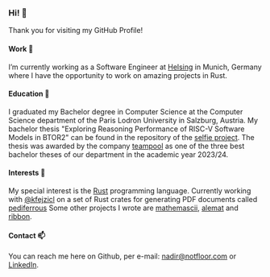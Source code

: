 ### Hi! 👋

Thank you for visiting my GitHub Profile!

#### Work 🔭

I’m currently working as a Software Engineer at [Helsing](https://helsing.ai/) in Munich, Germany where I have the opportunity to 
work on amazing projects in Rust.

#### Education 🌱

I graduated my Bachelor degree in Computer Science at the Computer Science department of the Paris Lodron University in Salzburg, Austria. 
My bachelor thesis "Exploring Reasoning Performance of RISC-V Software Models in BTOR2" can be found in the repository of the 
[selfie project](https://github.com/cksystemsteaching/selfie/blob/main/theses/bachelor_thesis_fejzic.pdf). The thesis was awarded by the 
company [teampool](https://www.teampool.com/) as one of the three best bachelor theses of our department in the academic year 2023/24. 

#### Interests 🤔

My special interest is the [Rust](https://www.rust-lang.org/) programming language. Currently working with [@kfejzicl](https://github.com/kfejzic) 
on a set of Rust crates for generating PDF documents called [pediferrous](https://github.com/pediferrous/pediferrous/)
Some other projects I wrote are [mathemascii](https://github.com/nfejzic/mathemascii), [alemat](https://github.com/nfejzic/alemat) 
and [ribbon](https://github.com/nfejzic/ribbon).

#### Contact 📫

You can reach me here on Github, per e-mail: [nadir@notfloor.com](mailto:nadir@notfloor.com) or [LinkedIn](https://www.linkedin.com/in/nfejzic).
